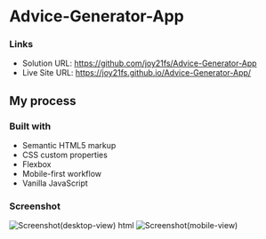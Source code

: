 # Advice-Generator-App

### Links

- Solution URL: https://github.com/joy21fs/Advice-Generator-App
- Live Site URL: https://joy21fs.github.io/Advice-Generator-App/

## My process

### Built with

- Semantic HTML5 markup
- CSS custom properties
- Flexbox
- Mobile-first workflow
- Vanilla JavaScript


### Screenshot
![Screenshot(desktop-view) html](https://user-images.githubusercontent.com/95619834/160590823-7f2c1646-514a-404d-ac14-438c941972a2.png)
![Screenshot(mobile-view)](https://user-images.githubusercontent.com/95619834/160590830-535fa710-b3ef-4baa-bab9-72e1cbf1d3e4.png)
